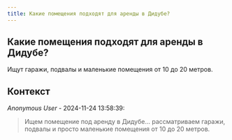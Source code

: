 ```yaml
---
title: Какие помещения подходят для аренды в Дидубе?
---
```


## Какие помещения подходят для аренды в Дидубе?

Ищут гаражи, подвалы и маленькие помещения от 10 до 20 метров.

## Контекст

_Anonymous User_ - 2024-11-24 13:58:39:

> Ищем помещение под аренду в Дидубе... рассматриваем гаражи, подвалы и просто маленькие помещения от 10 до 20 метров.
